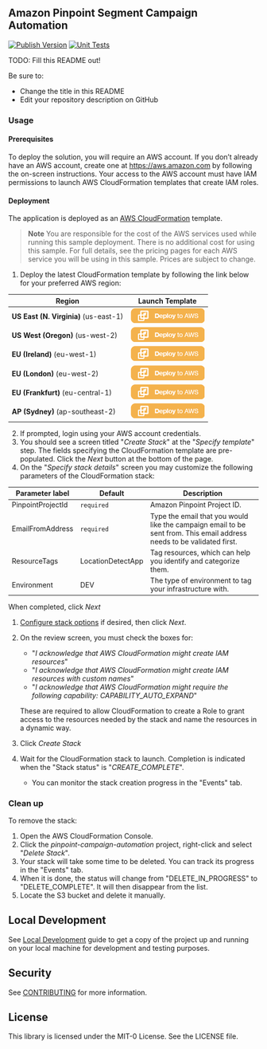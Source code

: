 ## Amazon Pinpoint Segment Campaign Automation

[![Publish Version](https://github.com/aws-samples/amazon-pinpoint-segment-campaign-automation/workflows/Publish%20Version/badge.svg)](https://github.com/aws-samples/amazon-pinpoint-segment-campaign-automation/actions)
[![Unit Tests](https://github.com/aws-samples/amazon-pinpoint-segment-campaign-automation/workflows/Unit%20Tests/badge.svg)](https://github.com/aws-samples/amazon-pinpoint-segment-campaign-automation/actions)


TODO: Fill this README out!

Be sure to:

* Change the title in this README
* Edit your repository description on GitHub

### Usage

#### Prerequisites

To deploy the solution, you will require an AWS account. If you don’t already have an AWS account,
create one at <https://aws.amazon.com> by following the on-screen instructions.
Your access to the AWS account must have IAM permissions to launch AWS CloudFormation templates that create IAM roles.

#### Deployment

The application is deployed as an [AWS CloudFormation](https://aws.amazon.com/cloudformation) template.

> **Note**
You are responsible for the cost of the AWS services used while running this sample deployment. There is no additional
cost for using this sample. For full details, see the pricing pages for each AWS service you will be using in this sample. Prices are subject to change.

1. Deploy the latest CloudFormation template by following the link below for your preferred AWS region:

|Region|Launch Template|
|------|---------------|
|**US East (N. Virginia)** (us-east-1) | [![Launch CloudFormation Stack](docs/deploy-to-aws.png)](https://console.aws.amazon.com/cloudformation/home?region=us-east-1#/stacks/new?stackName=pinpoint-campaign-automation&templateURL=https://s3.amazonaws.com/solution-builders-us-east-1/amazon-pinpoint-segment-campaign-automation/latest/main.template)|
|**US West (Oregon)** (us-west-2) | [![Launch CloudFormation Stack](docs/deploy-to-aws.png)](https://console.aws.amazon.com/cloudformation/home?region=us-west-2#/stacks/new?stackName=pinpoint-campaign-automation&templateURL=https://s3.amazonaws.com/solution-builders-us-west-2/amazon-pinpoint-segment-campaign-automation/latest/main.template)|
|**EU (Ireland)** (eu-west-1) | [![Launch CloudFormation Stack](docs/deploy-to-aws.png)](https://console.aws.amazon.com/cloudformation/home?region=eu-west-1#/stacks/new?stackName=pinpoint-campaign-automation&templateURL=https://s3.amazonaws.com/solution-builders-eu-west-1/amazon-pinpoint-segment-campaign-automation/latest/main.template)|
|**EU (London)** (eu-west-2) | [![Launch CloudFormation Stack](docs/deploy-to-aws.png)](https://console.aws.amazon.com/cloudformation/home?region=eu-west-2#/stacks/new?stackName=pinpoint-campaign-automation&templateURL=https://s3.amazonaws.com/solution-builders-eu-west-2/amazon-pinpoint-segment-campaign-automation/latest/main.template)|
|**EU (Frankfurt)** (eu-central-1) | [![Launch CloudFormation Stack](docs/deploy-to-aws.png)](https://console.aws.amazon.com/cloudformation/home?region=eu-central-1#/stacks/new?stackName=pinpoint-campaign-automation&templateURL=https://s3.amazonaws.com/solution-builders-eu-central-1/amazon-pinpoint-segment-campaign-automation/latest/main.template)|
|**AP (Sydney)** (ap-southeast-2) | [![Launch CloudFormation Stack](docs/deploy-to-aws.png)](https://console.aws.amazon.com/cloudformation/home?region=ap-southeast-2#/stacks/new?stackName=pinpoint-campaign-automation&templateURL=https://s3.amazonaws.com/solution-builders-ap-southeast-2/amazon-pinpoint-segment-campaign-automation/latest/main.template)|

2. If prompted, login using your AWS account credentials.
1. You should see a screen titled "*Create Stack*" at the "*Specify template*" step. The fields specifying the CloudFormation
   template are pre-populated. Click the *Next* button at the bottom of the page.
1. On the "*Specify stack details*" screen you may customize the following parameters of the CloudFormation stack:

|Parameter label|Default|Description|
|---------------|-------|-----------|
|PinpointProjectId|`required`|Amazon Pinpoint Project ID.|
|EmailFromAddress|`required`|Type the email that you would like the campaign email to be sent from. This email address needs to be validated first.|
|ResourceTags|LocationDetectApp|Tag resources, which can help you identify and categorize them.|
|Environment|DEV|The type of environment to tag your infrastructure with.|

When completed, click *Next*
1. [Configure stack options](https://docs.aws.amazon.com/AWSCloudFormation/latest/UserGuide/cfn-console-add-tags.html) if desired, then click *Next*.
1. On the review screen, you must check the boxes for:
    * "*I acknowledge that AWS CloudFormation might create IAM resources*"
    * "*I acknowledge that AWS CloudFormation might create IAM resources with custom names*"
    * "*I acknowledge that AWS CloudFormation might require the following capability: CAPABILITY_AUTO_EXPAND*"

   These are required to allow CloudFormation to create a Role to grant access to the resources needed by the stack and name the resources in a dynamic way.
1. Click *Create Stack*
1. Wait for the CloudFormation stack to launch. Completion is indicated when the "Stack status" is "*CREATE_COMPLETE*".
    * You can monitor the stack creation progress in the "Events" tab.

### Clean up

To remove the stack:

1. Open the AWS CloudFormation Console.
1. Click the *pinpoint-campaign-automation* project, right-click and select "*Delete Stack*".
1. Your stack will take some time to be deleted. You can track its progress in the "Events" tab.
1. When it is done, the status will change from "DELETE_IN_PROGRESS" to "DELETE_COMPLETE". It will then disappear from the list.
1. Locate the S3 bucket and delete it manually.

## Local Development
See [Local Development](docs/LOCAL_DEVELOPMENT.md) guide to get a copy of the project up and running on your local machine for development and testing purposes.

## Security

See [CONTRIBUTING](CONTRIBUTING.md#security-issue-notifications) for more information.

## License

This library is licensed under the MIT-0 License. See the LICENSE file.
